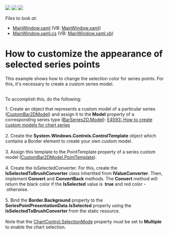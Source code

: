 <!-- default badges list -->
![](https://img.shields.io/endpoint?url=https://codecentral.devexpress.com/api/v1/VersionRange/128569667/15.1.3%2B)
[![](https://img.shields.io/badge/Open_in_DevExpress_Support_Center-FF7200?style=flat-square&logo=DevExpress&logoColor=white)](https://supportcenter.devexpress.com/ticket/details/T209781)
[![](https://img.shields.io/badge/📖_How_to_use_DevExpress_Examples-e9f6fc?style=flat-square)](https://docs.devexpress.com/GeneralInformation/403183)
<!-- default badges end -->
<!-- default file list -->
*Files to look at*:

* [MainWindow.xaml](./CS/CustomModelSelectedPointsCustomization/MainWindow.xaml) (VB: [MainWindow.xaml](./VB/CustomModelSelectedPointsCustomization/MainWindow.xaml))
* [MainWindow.xaml.cs](./CS/CustomModelSelectedPointsCustomization/MainWindow.xaml.cs) (VB: [MainWindow.xaml.vb](./VB/CustomModelSelectedPointsCustomization/MainWindow.xaml.vb))
<!-- default file list end -->
# How to customize the appearance of selected series points


This example shows how to change the selection color for series points. For this, it's necessary to create a custom series model.<br /><br />
<p>To accomplish this, do the following:</p>
<p>1. Create an object that represents a custom model of a particular series (<a href="http://documentation.devexpress.com/#WPF/clsDevExpressXpfChartsCustomBar2DModeltopic"><u>CustomBar2DModel</u></a>) and assign it to the<strong> Model</strong> property of a corresponding series type (<a href="http://documentation.devexpress.com/#WPF/DevExpressXpfChartsBarSeries2D_Modeltopic"><u>BarSeries2D.Model</u></a>): <a href="https://www.devexpress.com/Support/Center/p/E4593">E4593: How to create custom models for chart series </a><br /><br />2. Create the <strong>System.Windows.Controls.ControlTemplate</strong> object which contains a Border element to create your own custom model.<br /><br />3. Assign this template to the PointTemplate property of a series custom model (<a href="http://documentation.devexpress.com/#WPF/DevExpressXpfChartsCustomBar2DModel_PointTemplatetopic"><u>CustomBar2DModel.PointTemplate</u></a>). <br /><br />4. Create the IsSelectedConverter. For this, create the <strong>IsSelectedToBrushConverter</strong> class inheritted from <strong>IValueConverter</strong>. Then, implement<strong> Convert</strong> and <strong>ConvertBack</strong> methods. The <strong>Convert</strong> method will return the black color if the <strong>IsSelected</strong> value is<strong>  true</strong> and red color -  otherwise.<br /><br />5. Bind the <strong>Border.Background</strong> property to the <strong>SeriesPointPresentationData.IsSelected</strong> property using the <strong>IsSelectedToBrushConverter </strong>from the static resource. <br /><br /> Note that the <a href="https://documentation.devexpress.com/#WPF/DevExpressXpfChartsChartControl_SelectionModetopic">ChartControl.SelectionMode</a> property must be set to<strong> Multiple</strong> to enable the chart selection. </p>

<br/>


